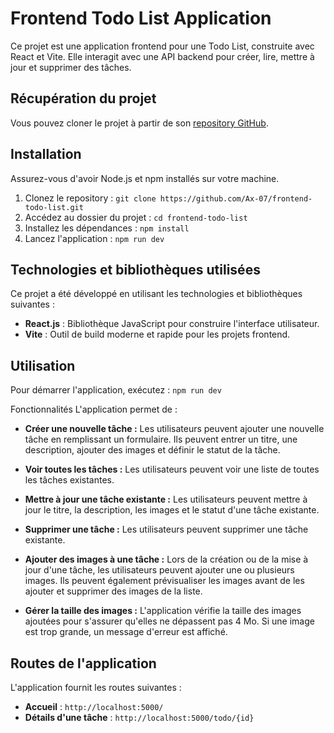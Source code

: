 # Frontend Todo List Application

Ce projet est une application frontend pour une Todo List, construite avec React et Vite. Elle interagit avec une API backend pour créer, lire, mettre à jour et supprimer des tâches.

## Récupération du projet

Vous pouvez cloner le projet à partir de son [repository GitHub](https://github.com/Ax-07/frontend-todo-list).

## Installation

Assurez-vous d'avoir Node.js et npm installés sur votre machine.

1. Clonez le repository : `git clone https://github.com/Ax-07/frontend-todo-list.git`
2. Accédez au dossier du projet : `cd frontend-todo-list`
3. Installez les dépendances : `npm install`
4. Lancez l'application : `npm run dev`

## Technologies et bibliothèques utilisées

Ce projet a été développé en utilisant les technologies et bibliothèques suivantes :

- **React.js** : Bibliothèque JavaScript pour construire l'interface utilisateur.
- **Vite** : Outil de build moderne et rapide pour les projets frontend.

## Utilisation

Pour démarrer l'application, exécutez : `npm run dev`

Fonctionnalités
L'application permet de :

- **Créer une nouvelle tâche :** Les utilisateurs peuvent ajouter une nouvelle tâche en remplissant un formulaire. Ils peuvent entrer un titre, une description, ajouter des images et définir le statut de la tâche.

- **Voir toutes les tâches :** Les utilisateurs peuvent voir une liste de toutes les tâches existantes.

- **Mettre à jour une tâche existante :** Les utilisateurs peuvent mettre à jour le titre, la description, les images et le statut d'une tâche existante.

- **Supprimer une tâche :** Les utilisateurs peuvent supprimer une tâche existante.

- **Ajouter des images à une tâche :** Lors de la création ou de la mise à jour d'une tâche, les utilisateurs peuvent ajouter une ou plusieurs images. Ils peuvent également prévisualiser les images avant de les ajouter et supprimer des images de la liste.

- **Gérer la taille des images :** L'application vérifie la taille des images ajoutées pour s'assurer qu'elles ne dépassent pas 4 Mo. Si une image est trop grande, un message d'erreur est affiché.

## Routes de l'application

L'application fournit les routes suivantes :

- **Accueil** : `http://localhost:5000/`
- **Détails d'une tâche** : `http://localhost:5000/todo/{id}`